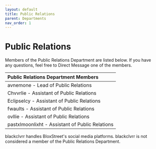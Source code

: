 ```yaml
---
layout: default
title: Public Relations
parent: Departments
nav_order: 1
---
```


# Public Relations
Members of the Public Relations Department are listed below. If you have any questions, feel free to Direct Message one of the members.

| Public Relations Department Members      | 
|:-------------|
| avnemone - Lead of Public Relations | 
| Chvvrlie - Assistant of Public Relations |
| EclipseIcy - Assistant of Public Relations |
| fwauIts - Assistant of Public Relations |
| ovllie - Assistant of Public Relations |
| pastxlmoonlixht - Assistant of Public Relations |

blackclvrr handles BloxStreet's social media platforms. blackclvrr is not considered a member of the Public Relations Department.
